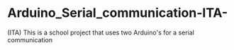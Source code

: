 # Arduino_Serial_communication-ITA-
(ITA) This is a school project that uses two Arduino's for a serial communication
